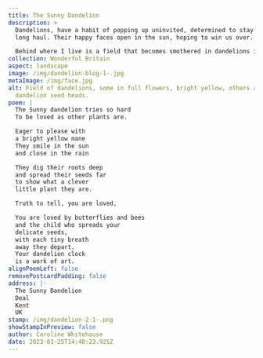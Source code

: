 ```yaml
---
title: The Sunny Dandelion
description: >
  Dandelions, have a habit of popping up uninvited, determined to stay for the
  long haul. Their happy faces open in the sun, hoping to win us over. 

  Behind where I live is a field that becomes smothered in dandelions in the spring, it is joyful. All too soon, due to the hard-working bees and other accommodating insects, the intricate seed heads are ready to set sail. It is mesmerising to watch them take flight.
collection: Wonderful Britain
aspect: landscape
image: /img/dandelion-blog-1-.jpg
metaImage: /img/face.jpg
alt: Field of dandelions, some in full flowers, bright yellow, others are
  dandelion seed heads.
poem: |
  The Sunny dandelion tries so hard
  To be loved as other plants are.

  Eager to please with 
  a bright yellow mane
  They smile in the sun
  and close in the rain

  They dig their roots deep
  and spread their seeds far
  to show what a clever 
  little plant they are.

  Truth to tell, you are loved,

  You are loved by butterflies and bees
  and the child who spreads your
  delicate seeds, 
  with each tiny breath
  away they depart.
  Your dandelion clock 
  is a work of art.
alignPoemLeft: false
removePostcardPadding: false
address: |-
  The Sunny Dandelion
  Deal
  Kent
  UK
stamp: /img/dandelion-2-1-.png
showStampInPreview: false
author: Caroline Whitehouse
date: 2023-03-25T14:40:23.925Z
---
```

